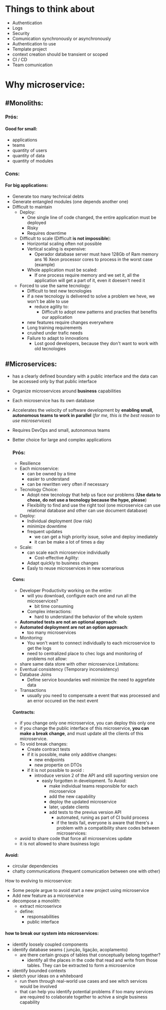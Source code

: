 
# Things to think about
  -  Authentication
   - Logs
   - Security
   - Comunication synchronously or asynchronously
   - Authentication to use
   - Template project
   - context creation should be transient or scoped
   - CI / CD
   - Team comunication

# Why microservice:

##    #Monoliths:
   ### Prós:
   #### Good for small:
   - applications
   - teams
   - quantity of users
   - quantity of data
   - quantity of modules
### Cons:
 #### For big applications:
   - Generate too many technical debts
   - Generate entangled modules (one depends another one)
   - Difficult to maintain
       - Deploy:
           - One single line of code changed, the entire application must be deployed
           - Risky
           - Requires downtime
       - Difficult to scale (Difficult **is not impossible**):
           - Horizontal scaling often not possible
           - Vertical scaling is expensive:
               - Operador database server must have 128Gb of Ram memory ans 16 Xeon processor cores to process in the worst case (example)
           - Whole application must be scaled:
               - If one process require memory and we set it, all the application will get a part of it, even it doesen't need it
       -  Forced to use the same tecnology:
           - Difficult to test new tecnologies
           - if a new tecnology is delivered to solve a problem we heve, we won't be able to use
               - reduce agility to:
                   - Difficult to adopt new patterns and practies that benefits our application
           - new features require changes everywhere
           - Long training requirements
           - crushed under trafic needs
           - Failure to adapt to innovations
               - Lost good developers, because they don't want to work with old tecnologies

## #Microservices:
   - has a clearly defined boundary with a public interface and the data can be accessed only by that public interface
   - Organize microservices around **business** capabilities
   - Each microservice has its own database
   - Accelerates the velocity of software development by **enabling small, autonomous teams to work in parallel** (*for me, this is the best reason to use microservices*)
   - Requires DevOps and small, autonomous teams
   - Better choice for large and complex applications
        ### Prós:
        - Resilience
        - Each microservice:
            - can be owned by a time
            - easier to understand
            - can be rewritten very often if necessary
        - Tecnology Choice:
            - Adopt new tecnology that help us face our problems (**Use data to chose, do not use a tecnology because the hype, please**)
            - Flexibility to find and use the right tool (one microservice can use relational database and other can use document database)
        - Deploy:
            - Individual deployment (low risk)
            - minimize downtime
            - frequent updates
                - we can get a high priority issue, solve and deploy imediately
                - it can be make a lot of times a day
        - Scale:
            - can scale each microservice individually
                - Cost-effective
        Agility:
            - Adapt quickly to business changes
            - Easly to reuse microservices in new scenarious       
        #### Cons:
        - Developer Productivity working on the entire: 
            - will you download, configure each one and run all the microservices?
                - bit time consuming
            - Complex interactions:
                - hard to understand the behavior of the whole system 
        - **Automated tests are not an optional approach**:
        - **Automated deployment are not an option approach**:
            - too many microservices
        - Monitoring:
            - You won't want to connect individually to each microservice to get the logs 
            - need to centralized place to chec logs and monitoring of problems
    not allow:
        - share same data store with other microservice
    Limitations:
        - Eventual consistency (Temporary inconsistency)
        - Database Joins
            - Define service boundaries well minimize the need to aggrefate data
        - Transactions
	        - usually you need to compensate a event that was processed and an error occured on the next event
            
        #### Contracts:
        - if you change only one microservice, you can deploy this only one
        - if you change the public interface of this microservice, **you can make a break change**, and must update all the clients of this microservice.
        - To void break changes:
	         - Create contract tests
            - if it is possible, make only additive changes:
                - new endpoints
                - new propertie on DTOs
            - if it is not possible to avoid :
                - introduce version 2 of the API and still suporting version one
                    - easly forgotten in development. To Avoid:
                        - make individual teams responsible for each microservice
                        - add the new capability 
                        - deploy the updated microservice
                        - later, update clients
                        - add tests to the previus version API
                            - automated, runing as part of CI build process
                            - if the tests fail, everyone is aware that there's a problem with a compatibility
    share codes between microservices:
        - avoid to share code that force all microservices update
        - it is not allowed to share business logic
                
#### Avoid:
   - circular dependencies 
   - chatty communications (frequent comunication between one with other)

How to evolving to microservice:
- Some people argue to avoid start a new project using microservice
- Add new feature as a microservice 
- decompose a monolith:
	- extract microserivce
     - define:
        - responsabilities
        - public interface
	
#### how to break our system into microservices:
- identify loosely coupled components
- identify database seams ( junção, ligação, acoplamento)
   - are there certain groups of tables that conceptually belong together?
       - identify all the places in the code that read and write from those tables. They can be extracted to form a microservice
- identify bounded contexts
- sketch your ideas on a whiteboard
   - run them through real-world use cases and see witch services would be involved
   - that can help you identify potential problems if too many services are required to colaborate together to achive a single business capability 
